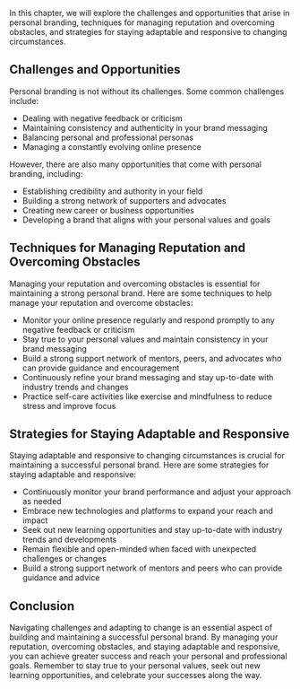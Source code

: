 
In this chapter, we will explore the challenges and opportunities that arise in personal branding, techniques for managing reputation and overcoming obstacles, and strategies for staying adaptable and responsive to changing circumstances.

Challenges and Opportunities
----------------------------

Personal branding is not without its challenges. Some common challenges include:

* Dealing with negative feedback or criticism
* Maintaining consistency and authenticity in your brand messaging
* Balancing personal and professional personas
* Managing a constantly evolving online presence

However, there are also many opportunities that come with personal branding, including:

* Establishing credibility and authority in your field
* Building a strong network of supporters and advocates
* Creating new career or business opportunities
* Developing a brand that aligns with your personal values and goals

Techniques for Managing Reputation and Overcoming Obstacles
-----------------------------------------------------------

Managing your reputation and overcoming obstacles is essential for maintaining a strong personal brand. Here are some techniques to help manage your reputation and overcome obstacles:

* Monitor your online presence regularly and respond promptly to any negative feedback or criticism
* Stay true to your personal values and maintain consistency in your brand messaging
* Build a strong support network of mentors, peers, and advocates who can provide guidance and encouragement
* Continuously refine your brand messaging and stay up-to-date with industry trends and changes
* Practice self-care activities like exercise and mindfulness to reduce stress and improve focus

Strategies for Staying Adaptable and Responsive
-----------------------------------------------

Staying adaptable and responsive to changing circumstances is crucial for maintaining a successful personal brand. Here are some strategies for staying adaptable and responsive:

* Continuously monitor your brand performance and adjust your approach as needed
* Embrace new technologies and platforms to expand your reach and impact
* Seek out new learning opportunities and stay up-to-date with industry trends and developments
* Remain flexible and open-minded when faced with unexpected challenges or changes
* Build a strong support network of mentors and peers who can provide guidance and advice

Conclusion
----------

Navigating challenges and adapting to change is an essential aspect of building and maintaining a successful personal brand. By managing your reputation, overcoming obstacles, and staying adaptable and responsive, you can achieve greater success and reach your personal and professional goals. Remember to stay true to your personal values, seek out new learning opportunities, and celebrate your successes along the way.
